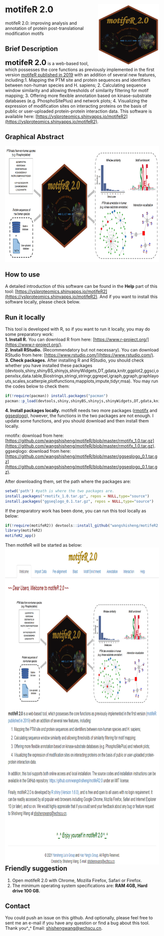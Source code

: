 # motifeR 2.0<img src="motifeR2_logo_new.png" align="right" height="200" width="200"/>
motifeR 2.0: improving analysis and annotation of protein post-translational modification motifs

## Brief Description
**<font size='5'> motifeR 2.0</font>** is a web-based tool, which possesses the core functions as previously implemented in the first version [motifeR published in 2019](https://doi.org/10.1002/pmic.201900245) with an addition of several new features, including:1. Mapping the PTM site and protein sequences and identifiers between non-human species and H. sapiens; 2. Calculating sequence window similarity and allowing thresholds of similarity filtering for motif mapping; 3. Offering more flexible annotation based on kinase-substrate databases (e.g. PhosphoSitePlus) and network plots; 4. Visualizing the expression of modification sites on interacting proteins on the basis of public or user-uploaded protein-protein interaction data. This software is available here: [https://yslproteomics.shinyapps.io/motifeR2](https://yslproteomics.shinyapps.io/motifeR2).

## Graphical Abstract
<img src="Figure1app.png" align="center" height="378" width="900"/>

## How to use
A detailed introduction of this software can be found in the **Help** part of this tool: [https://yslproteomics.shinyapps.io/motifeR2](https://yslproteomics.shinyapps.io/motifeR2). And if you want to install this software locally, please check below.

## Run it locally
This tool is developed with R, so if you want to run it locally, you may do some preparatory work:  
**1. Install R.** You can download R from here: [https://www.r-project.org/](https://www.r-project.org/).  
**2. Install RStudio.** (Recommendatory but not necessary). You can download RStudio from here: [https://www.rstudio.com/](https://www.rstudio.com/).  
**3. Check packages.** After installing R and RStudio, you should check whether you have installed these packages (devtools,shiny,shinyBS,shinyjs,shinyWidgets,DT,gdata,knitr,ggplot2,ggsci,openxlsx,data.table,Biostrings,stringi,stringr,ggrepel,igraph,ggraph,graphlayouts,scales,scatterpie,plotfunctions,mapplots,impute,tidyr,msa). You may run the codes below to check them:  

```r
if(!require(pacman)) install.packages("pacman")
pacman::p_load(devtools,shiny,shinyBS,shinyjs,shinyWidgets,DT,gdata,knitr,ggplot2,ggsci,openxlsx,data.table,Biostrings,stringi,stringr,ggrepel,igraph,ggraph,graphlayouts,scales,scatterpie,plotfunctions,mapplots,impute,tidyr,msa)
```

**4. Install packages locally.** motifeR needs two more packages ([rmotifx](https://github.com/omarwagih/rmotifx) and [ggseqlogo](https://github.com/omarwagih/ggseqlogo)), however, the functions in the two packages are not enough. I update some functions, and you should download and then install them locally.

rmotifx: download from here: [https://github.com/wangshisheng/motifeR/blob/master/rmotifx_1.0.tar.gz](https://github.com/wangshisheng/motifeR/blob/master/rmotifx_1.0.tar.gz).  
ggseqlogo: download from here: [https://github.com/wangshisheng/motifeR/blob/master/ggseqlogo_0.1.tar.gz](https://github.com/wangshisheng/motifeR/blob/master/ggseqlogo_0.1.tar.gz).

After downloading them, set the path where the packages are:
```r
setwd('path') #path is where the two packages are.
install.packages("rmotifx_1.0.tar.gz", repos = NULL,type="source")
install.packages("ggseqlogo_0.1.tar.gz", repos = NULL,type="source")
```

If the preparatory work has been done, you can run this tool locally as below:
```r
if(!require(motifeR2)) devtools::install_github("wangshisheng/motifeR2.0")
library(motifeR2)
motifeR2_app()
```
Then motifeR will be started as below:
<img src="openfig.png" align="right" height="1036" width="956"/>


## <br>Friendly suggestion
1. Open motifeR 2.0 with Chrome, Mozilla Firefox, Safari or Firefox.
2. The minimum operating system specifications are: **RAM 4GB, Hard drive 100 GB.**


## Contact
You could push an issue on this github. And optionally, please feel free to sent me an e-mail if you have any question or find a bug about this tool. Thank you^_^
Email: shishengwang@wchscu.cn.


